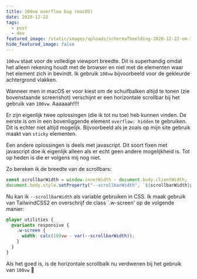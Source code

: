 ```yaml
---
title: 100vw overflow bug (macOS)
date: 2020-12-22
tags:
  - post
  - dev
featured_image: /static/images/uploads/schermafbeelding-2020-12-22-om-10.39.16.png
hide_featured_image: false
---
```

`100vw` staat voor de volledige viewport breedte. Dit is superhandig omdat het alleen rekening houdt met de browser en niet met de elementen waar het element zich in bevindt. Ik gebruik `100vw` bijvoorbeeld voor de gekleurde achtergrond vlakken.

Wanneer men in macOS er voor kiest om de schuifbalken altijd te tonen (zie bovenstaande screenshot) verschijnt er een horizontale scrollbar bij het gebruik van `100vw`. Aaaaaah!!!!

Er zijn eigenlijk twee oplossingen (die ik tot nu toe) heb kunnen vinden. De eerste is om in een bovenliggende element `overflow: hidden` te gebruiken. Dit is echter niet altijd mogelijk. Bijvoorbeeld als je zoals op mijn site gebruik maakt van `sticky` elementen.

Een andere oplossingen is deels met javascript. Dit soort fixen met javascript doe ik eigenlijk alleen als er echt geen andere mogelijkheid is. Tot op heden is die er volgens mij nog niet.

Zo bereken ik de breedte van de scrollbars:

```js
const scrollbarWidth = window.innerWidth - document.body.clientWidth;
document.body.style.setProperty("--scrollbarWidth", `${scrollbarWidth}px`);
```

Nu kan ik `--scrollbarWidth` als variable gebruiken in CSS. Ik maak gebruik van TailwindCSS2 en overschrijf de class `.w-screen' op de volgende manier:

```css
@layer utilities {
  @variants responsive {
    .w-screen {
      width: calc(100vw - var(--scrollbarWidth));
    }
  }
}
```

Als het goed is, is de horizontale scrollbalk nu verdwenen bij het gebruik van `100vw` 🎉

